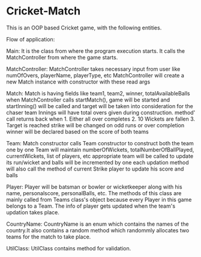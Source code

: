 # Cricket-Match
This is an OOP based Cricket game, with the following entities.

Flow of application:

Main: It is the class from where the  program execution starts. It calls the MatchController from where the game starts.


MatchController:
MatchController takes necessary input from user like  numOfOvers, playerName, playerType, etc
MatchController will create a new Match instance with constructor with these read args


Match:
Match is having fields like team1, team2, winner, totalAvailableBalls 
when MatchController calls startMatch(), game will be started and 
startInning() will be called and target will be taken into consideration for the chaser team
Innings will have total overs given during construction. method' call returns back when 1. Either all over completes 2. 10 Wickets are fallen
3. Target is reached
strike will be changed on odd runs or over completion
winner will be declared based on the score of both teams


Team:
Match constructor calls Team constructor to construct both the team one by one
Team will maintain numberOfWickets, totalNumberOfBallPlayed, currentWickets, list of players, etc
appropriate team will be called to update its run/wicket and balls will be incremented by one
each updation method will also call the method of current Strike player to update his score and balls


Player:
Player will be batsman or bowler or wicketkeeper along with his name, personalscore, personalBalls, etc. The methods of this class are mainly called from Teams class's object because every Player in this game belongs to a Team. The info of player gets updated when the team's updation takes place. 


CountryName:
CountryName is an enum which contains the names of the country.It also contains a random method which randommly allocates two teams for the match to take place.


UtilClass:
UtilClass contains method for validation. 
